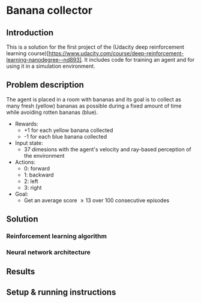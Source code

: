 # Banana collector

## Introduction
This is a solution for the first project of the (Udacity deep reinforcement learning course)[https://www.udacity.com/course/deep-reinforcement-learning-nanodegree--nd893]. It includes code for training an agent and for using it in a simulation environment.

## Problem description
The agent is placed in a room with bananas and its goal is to collect as many fresh (yellow) bananas as possible during a fixed amount of time while avoiding rotten bananas (blue).

- Rewards:
  - +1 for each yellow banana collected
  - -1 for each blue banana collected
- Input state:
  - 37 dimesions with the agent's velocity and ray-based perception of the environment
- Actions:
  - 0: forward
  - 1: backward
  - 2: left
  - 3: right
- Goal:
  - Get an average score $\geq 13$ over 100 consecutive episodes

## Solution
### Reinforcement learning algorithm
### Neural network architecture

## Results

## Setup & running instructions
